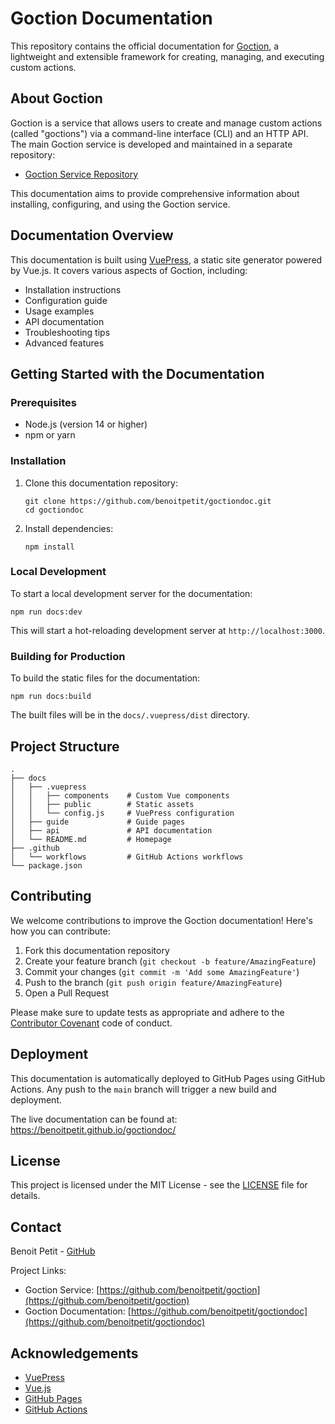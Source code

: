 # Goction Documentation

This repository contains the official documentation for [Goction](https://github.com/benoitpetit/goction), a lightweight and extensible framework for creating, managing, and executing custom actions.

## About Goction

Goction is a service that allows users to create and manage custom actions (called "goctions") via a command-line interface (CLI) and an HTTP API. The main Goction service is developed and maintained in a separate repository:

- [Goction Service Repository](https://github.com/benoitpetit/goction)

This documentation aims to provide comprehensive information about installing, configuring, and using the Goction service.

## Documentation Overview

This documentation is built using [VuePress](https://v2.vuepress.vuejs.org/), a static site generator powered by Vue.js. It covers various aspects of Goction, including:

- Installation instructions
- Configuration guide
- Usage examples
- API documentation
- Troubleshooting tips
- Advanced features

## Getting Started with the Documentation

### Prerequisites

- Node.js (version 14 or higher)
- npm or yarn

### Installation

1. Clone this documentation repository:

   ```
   git clone https://github.com/benoitpetit/goctiondoc.git
   cd goctiondoc
   ```

2. Install dependencies:
   ```
   npm install
   ```

### Local Development

To start a local development server for the documentation:

```
npm run docs:dev
```

This will start a hot-reloading development server at `http://localhost:3000`.

### Building for Production

To build the static files for the documentation:

```
npm run docs:build
```

The built files will be in the `docs/.vuepress/dist` directory.

## Project Structure

```
.
├── docs
│   ├── .vuepress
│   │   ├── components    # Custom Vue components
│   │   ├── public        # Static assets
│   │   └── config.js     # VuePress configuration
│   ├── guide             # Guide pages
│   ├── api               # API documentation
│   └── README.md         # Homepage
├── .github
│   └── workflows         # GitHub Actions workflows
└── package.json
```

## Contributing

We welcome contributions to improve the Goction documentation! Here's how you can contribute:

1. Fork this documentation repository
2. Create your feature branch (`git checkout -b feature/AmazingFeature`)
3. Commit your changes (`git commit -m 'Add some AmazingFeature'`)
4. Push to the branch (`git push origin feature/AmazingFeature`)
5. Open a Pull Request

Please make sure to update tests as appropriate and adhere to the [Contributor Covenant](https://www.contributor-covenant.org/) code of conduct.

## Deployment

This documentation is automatically deployed to GitHub Pages using GitHub Actions. Any push to the `main` branch will trigger a new build and deployment.

The live documentation can be found at: https://benoitpetit.github.io/goctiondoc/

## License

This project is licensed under the MIT License - see the [LICENSE](LICENSE) file for details.

## Contact

Benoit Petit - [GitHub](https://github.com/benoitpetit)

Project Links:

- Goction Service: [https://github.com/benoitpetit/goction](https://github.com/benoitpetit/goction)
- Goction Documentation: [https://github.com/benoitpetit/goctiondoc](https://github.com/benoitpetit/goctiondoc)

## Acknowledgements

- [VuePress](https://v2.vuepress.vuejs.org/)
- [Vue.js](https://vuejs.org/)
- [GitHub Pages](https://pages.github.com/)
- [GitHub Actions](https://github.com/features/actions)

